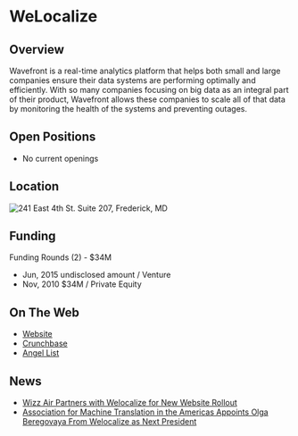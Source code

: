 # WeLocalize
## Overview
Wavefront is a real-time analytics platform that helps both small and large companies ensure their data systems are performing optimally and efficiently. With so many companies focusing on big data as an integral part of their product, Wavefront allows these companies to scale all of that data by monitoring the health of the systems and preventing outages.

## Open Positions
+ No current openings

## Location
![241 East 4th St. Suite 207, Frederick, MD](https://maps.googleapis.com/maps/api/staticmap?center=241+East+4th+St.+Suite+207,+Frederick,+MD&zoom=13&scale=false&size=600x300&maptype=roadmap&format=png&visual_refresh=true)  

## Funding
Funding Rounds (2) - $34M
+ Jun, 2015	undisclosed amount / Venture
+ Nov, 2010	$34M / Private Equity

## On The Web
+ [Website](https://www.welocalize.com)
+ [Crunchbase](https://www.crunchbase.com/organization/welocalize)
+ [Angel List](https://angel.co/welocalize)

## News
+ [Wizz Air Partners with Welocalize for New Website Rollout](http://www.marketwired.com/press-release/wizz-air-partners-with-welocalize-for-new-website-rollout-2175907.htm)
+ [Association for Machine Translation in the Americas Appoints Olga Beregovaya From Welocalize as Next President](http://www.marketwired.com/press-release/association-machine-translation-americas-appoints-olga-beregovaya-from-welocalize-as-2174637.htm)
